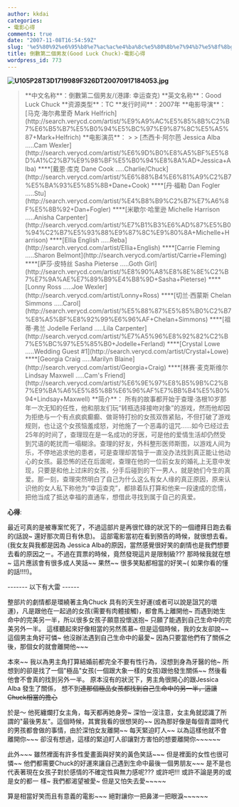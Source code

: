 ```yaml
---
author: kkdai
categories:
- 電影心得
comments: true
date: "2007-11-08T16:54:59Z"
slug: '%e5%80%92%e6%95%b8%e7%ac%ac%e4%ba%8c%e5%80%8b%e7%94%b7%e5%8f%8bgood-luck-chuck-%e9%9b%bb%e5%bd%b1%e5%bf%83%e5%be%97'
title: 倒數第二個男友(Good Luck Chuck)-電影心得
wordpress_id: 773
---
```


**![U105P28T3D1719989F326DT20070917184053.jpg](http://img.verycd.com/posts/0710/post-317920-1193162583.jpg)**

<blockquote>**中文名称**：倒數第二個男友/(港譯: 幸运查克)  
**英文名称**：Good Luck Chuck  
**资源类型**：TC  
**发行时间**：2007年  
**电影导演**：[马克·海尔弗里奇 Mark Helfrich](http://search.verycd.com/artist/%E9%A9%AC%E5%85%8B%C2%B7%E6%B5%B7%E5%B0%94%E5%BC%97%E9%87%8C%E5%A5%87+Mark+Helfrich)  
**电影演员**：
> 
> [杰西卡·阿尔芭 Jessica Alba .....Cam Wexler](http://search.verycd.com/artist/%E6%9D%B0%E8%A5%BF%E5%8D%A1%C2%B7%E9%98%BF%E5%B0%94%E8%8A%AD+Jessica+Alba)  
****[戴恩·库克 Dane Cook .....Charlie/Chuck](http://search.verycd.com/artist/%E6%88%B4%E6%81%A9%C2%B7%E5%BA%93%E5%85%8B+Dane+Cook)  
****[丹·福勒 Dan Fogler .....Stu](http://search.verycd.com/artist/%E4%B8%B9%C2%B7%E7%A6%8F%E5%8B%92+Dan+Fogler)  
****[米歇尔·哈里逊 Michelle Harrison .....Anisha Carpenter](http://search.verycd.com/artist/%E7%B1%B3%E6%AD%87%E5%B0%94%C2%B7%E5%93%88%E9%87%8C%E9%80%8A+Michelle+Harrison)  
****[Ellia English .....Reba](http://search.verycd.com/artist/Ellia+English)  
****[Carrie Fleming .....Sharon Belmont](http://search.verycd.com/artist/Carrie+Fleming)  
****[萨莎·皮特丝 Sasha Pieterse .....Goth Girl](http://search.verycd.com/artist/%E8%90%A8%E8%8E%8E%C2%B7%E7%9A%AE%E7%89%B9%E4%B8%9D+Sasha+Pieterse)  
****[Lonny Ross .....Joe Wexler](http://search.verycd.com/artist/Lonny+Ross)  
****[切兰·西蒙斯 Chelan Simmons .....Carol](http://search.verycd.com/artist/%E5%88%87%E5%85%B0%C2%B7%E8%A5%BF%E8%92%99%E6%96%AF+Chelan+Simmons)  
****[祖蒂·弗兰 Jodelle Ferland .....Lila Carpenter](http://search.verycd.com/artist/%E7%A5%96%E8%92%82%C2%B7%E5%BC%97%E5%85%B0+Jodelle+Ferland)  
****[Crystal Lowe .....Wedding Guest #1](http://search.verycd.com/artist/Crystal+Lowe)  
****[Georgia Craig .....Marilyn Blaine](http://search.verycd.com/artist/Georgia+Craig)  
****[林赛·麦克斯维尔 Lindsay Maxwell .....Cam's Friend](http://search.verycd.com/artist/%E6%9E%97%E8%B5%9B%C2%B7%E9%BA%A6%E5%85%8B%E6%96%AF%E7%BB%B4%E5%B0%94+Lindsay+Maxwell)  
**简介**：  
所有的故事都开始于查理·洛根10岁那年一次无知的任性，他和朋友们玩“转瓶选择接吻对象”的游戏，然而他却因为拒绝与一个有点疯疯癫癫、做哥特打扮的女孩双唇紧贴，不但打破了游戏规则，也让这个女孩恼羞成怒，对他施了一个恶毒的诅咒……如今已经过去25年的时间了，查理现在是一名成功的牙医，可是他的爱情生活却仍然受到咒语的乾扰而一塌糊涂。查理的好友，外科整形医师斯图，以游戏人间为乐，不停地追求他的患者，可是查理却苦恼于一直没办法找到真正能让他动心的女孩。最恐怖的还在后面呢，查理在他的一位前女友的婚礼上无意中发现，只要是和他上过床的女孩，分手后碰到的下一男人，就是她们今生的真爱。那一刻，查理突然明白了自己为什么这么有女人缘的真正原因，原来认识他的女人私下称他为“幸运查克”，都排着队打算和他来一段速成的恋情，把他当成了抵达幸福的直通车，想借此寻找到属于自己的真爱。  

> 
> </blockquote>

**心得**:

最近可真的是被專案忙死了，不過這部片是再很忙碌的狀況下的一個禮拜日跑去看的(話說~ 還好那次周日有休息)。 這部電影當初在看到預告的時候，就很想去看。(我女友與我都是因為 Jessica Alba的原因，當然感覺很好笑的劇情也是我們想要去看的原因之ㄧ。不過在買票的時候，竟然發現這片是限制級??? 那時候我就在想~ 這片應該會有很多成人笑話~~ 果然~~ 很多笑點都相當的好笑~( 如果你看的懂的話!!!!)。


<!--more-->
 

------- 以下有大雷 ------

整部片的劇情都是環繞著主角Chuck 具有的天生好運(或者可以說是詛咒的壞運)，凡是跟他在一起過的女孩(需要有肉體接觸)，都會馬上離開他~ 而遇到她生命中的完美另一半，所以很多女孩子願意投懷送抱~ 只願了能遇到自己生命中的完美另外一半。 這樣聽起來好像相當的另然羨慕~ 但是這個時候，我的女友卻說~~ 這個男主角好可憐~ 他沒辦法遇到自己生命中的最愛~ 因為只要當他們有了關係之後，那個女的就會離開他~~~ 

本來~~ 我以為男主角打算結婚前都完全不要有性行為，沒想到身為牙醫的他~ 所想到的卻是找了一個"極品"女孩(一個跟大象一樣的女孩)跟他發生關係~~ 然後看他會不會真的找到另外一半。 原本沒有的狀況下，男主角很開心的跟Jessica Alba 發生了關係， 想不到~~連那個極品女孩都找到自己生命中的另一半，這讓Chuck相當的擔心~~

於是～ 他死纏爛打女主角，每天都再她身旁~ 深怕一沒注意，女主角就認識了所謂的"最後男友"。這個時候，其實我看的很想哭的~~ 因為那好像是每個青澀時代的男孩都會做的事情，由於深怕女友離開~~ 每天緊迫盯人~~ 以為這樣他就不會離開你~~~ 卻沒有想過，這樣的緊迫盯人卻讓對方害怕的想要離開你~~~~~~ 

此外~~~ 雖然裡面有許多性愛畫面與好笑的黃色笑話~~~ 但是裡面的女性也很可憐~~ 他們都需要Chuck的好運來讓自己遇到生命中最後一個男朋友~~~ 是不是也代表著現在女孩子對於感情的不確定性與無力感呢??? 或許吧!!! 或許不論是男的或是女的都一 樣~ 我們都渴望被愛~ 但是又怕失去愛~~~~~

算是相當好笑而且有意義的電影~~~ 絕對讓你一把鼻涕一把眼淚~~~~~~
